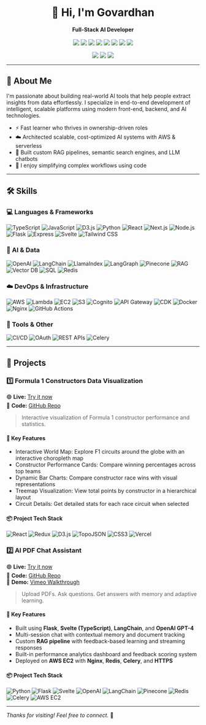 <h1 align="center">👋 Hi, I'm Govardhan</h1>

<p align="center">
  <b>Full-Stack AI Developer</b><br><br>
  <img src="https://img.shields.io/badge/JavaScript-F7DF1E?style=flat&logo=javascript&logoColor=black" />
  <img src="https://img.shields.io/badge/React-20232A?style=flat&logo=react&logoColor=61DAFB" />
  <img src="https://img.shields.io/badge/TypeScript-3178C6?style=flat&logo=typescript&logoColor=white" />
  <img src="https://img.shields.io/badge/Node.js-339933?style=flat&logo=nodedotjs&logoColor=white" />
  <img src="https://img.shields.io/badge/Python-3776AB?style=flat&logo=python&logoColor=white" />
  <img src="https://img.shields.io/badge/OpenAI-412991?style=flat&logo=openai&logoColor=white" />
  <img src="https://img.shields.io/badge/LangChain-black?style=flat&logo=langchain&logoColor=white" />
  <img src="https://img.shields.io/badge/AWS-232F3E?style=flat&logo=amazonaws&logoColor=white" />
</p>


<p align="center">
  <a href="https://www.linkedin.com/in/govardhan-narayana-swamy/"><img src="https://img.shields.io/badge/-LinkedIn-0A66C2?style=flat&logo=linkedin&logoColor=white"/></a>
  <a href="mailto:27.govardhan@gmail.com"><img src="https://img.shields.io/badge/-Email-D14836?style=flat&logo=gmail&logoColor=white"/></a>
  <a href="https://github.com/govardhan27"><img src="https://img.shields.io/badge/-GitHub-181717?style=flat&logo=github&logoColor=white"/></a>
</p>

---

## 🧠 About Me

I'm passionate about building real-world AI tools that help people extract insights from data effortlessly. I specialize in end-to-end development of intelligent, scalable platforms using modern front-end, backend, and AI technologies.

- ⚡ Fast learner who thrives in ownership-driven roles
- ☁️ Architected scalable, cost-optimized AI systems with AWS & serverless
- 💬 Built custom RAG pipelines, semantic search engines, and LLM chatbots
- 🧩 I enjoy simplifying complex workflows using code

---

## 🛠️ Skills

### 💻 Languages & Frameworks

![TypeScript](https://img.shields.io/badge/TypeScript-3178C6?style=flat&logo=typescript&logoColor=white)
![JavaScript](https://img.shields.io/badge/JavaScript-F7DF1E?style=flat&logo=javascript&logoColor=black)
![D3.js](https://img.shields.io/badge/D3.js-F9A03C?style=flat&logo=d3.js&logoColor=white)
![Python](https://img.shields.io/badge/Python-3776AB?style=flat&logo=python&logoColor=white)
![React](https://img.shields.io/badge/React-20232A?style=flat&logo=react&logoColor=61DAFB)
![Next.js](https://img.shields.io/badge/Next.js-000000?style=flat&logo=next.js&logoColor=white)
![Node.js](https://img.shields.io/badge/Node.js-339933?style=flat&logo=node.js&logoColor=white)
![Flask](https://img.shields.io/badge/Flask-000000?style=flat&logo=flask&logoColor=white)
![Express](https://img.shields.io/badge/Express.js-000000?style=flat&logo=express&logoColor=white)
![Svelte](https://img.shields.io/badge/Svelte-FF3E00?style=flat&logo=svelte&logoColor=white)
![Tailwind CSS](https://img.shields.io/badge/Tailwind_CSS-06B6D4?style=flat&logo=tailwind-css&logoColor=white)


### 🤖 AI & Data

![OpenAI](https://img.shields.io/badge/OpenAI-412991?style=flat&logo=openai&logoColor=white)
![LangChain](https://img.shields.io/badge/LangChain-black?style=flat&logo=langchain&logoColor=white)
![LlamaIndex](https://img.shields.io/badge/LlamaIndex-3A76F0?style=flat&logo=llama&logoColor=white)
![LangGraph](https://img.shields.io/badge/LangGraph-121212?style=flat&logo=langgraph&logoColor=white)
![Pinecone](https://img.shields.io/badge/Pinecone-4D3AFF?style=flat&logo=pinecone&logoColor=white)
![RAG](https://img.shields.io/badge/RAG-FF6B6B?style=flat)
![Vector DB](https://img.shields.io/badge/Vector_DB-6E44FF?style=flat)
![SQL](https://img.shields.io/badge/SQL-003B57?style=flat&logo=postgresql&logoColor=white)
![Redis](https://img.shields.io/badge/Redis-DC382D?style=flat&logo=redis&logoColor=white)


### ☁️ DevOps & Infrastructure

![AWS](https://img.shields.io/badge/AWS-232F3E?style=flat&logo=amazonwebservice&logoColor=white)
![Lambda](https://img.shields.io/badge/AWS_Lambda-FF9900?style=flat&logo=aws-lambda&logoColor=white)
![EC2](https://img.shields.io/badge/AWS_EC2-FF9900?style=flat&logo=amazonec2&logoColor=white)
![S3](https://img.shields.io/badge/AWS_S3-569A31?style=flat&logo=amazon-s3&logoColor=white)
![Cognito](https://img.shields.io/badge/AWS_Cognito-8C4FFF?style=flat)
![API Gateway](https://img.shields.io/badge/API_Gateway-FF4F00?style=flat)
![CDK](https://img.shields.io/badge/CDK-4B0082?style=flat)
![Docker](https://img.shields.io/badge/Docker-2496ED?style=flat&logo=docker&logoColor=white)
![Nginx](https://img.shields.io/badge/Nginx-009639?style=flat&logo=nginx&logoColor=white)
![GitHub Actions](https://img.shields.io/badge/GitHub_Actions-2088FF?style=flat&logo=github-actions&logoColor=white)


### 🧰 Tools & Other

![CI/CD](https://img.shields.io/badge/CI/CD-303030?style=flat&logo=githubactions&logoColor=white)
![OAuth](https://img.shields.io/badge/OAuth-1572B6?style=flat&logo=auth0&logoColor=white)
![REST APIs](https://img.shields.io/badge/REST_API-005571?style=flat)
![Celery](https://img.shields.io/badge/Celery-37814A?style=flat)


---

## 📁 Projects

### 1️⃣ Formula 1 Constructors Data Visualization

🟢 **Live:** [Try it now](https://f1-data-visualization.vercel.app/)  
📂 **Code:** [GitHub Repo](https://github.com/govardhan27/f1-data-visualization) 

> Interactive visualization of Formula 1 constructor performance and statistics.

#### 🔧 Key Features

- Interactive World Map: Explore F1 circuits around the globe with an interactive choropleth map
- Constructor Performance Cards: Compare winning percentages across top teams
- Dynamic Bar Charts: Compare constructor race wins with visual representations
- Treemap Visualization: View total points by constructor in a hierarchical layout
- Circuit Details: Get detailed stats for each race circuit when selected


#### 📦 Project Tech Stack

![React](https://img.shields.io/badge/React-20232A?style=flat&logo=react&logoColor=61DAFB)
![Redux](https://img.shields.io/badge/Redux-764ABC?style=flat&logo=redux&logoColor=white)
![D3.js](https://img.shields.io/badge/D3.js-F9A03C?style=flat&logo=d3.js&logoColor=white)
![TopoJSON](https://img.shields.io/badge/TopoJSON-3F5FBF?style=flat)
![CSS3](https://img.shields.io/badge/CSS3-1572B6?style=flat&logo=css3&logoColor=white)
![Vercel](https://img.shields.io/badge/Vercel-000000?style=flat&logo=vercel&logoColor=white)



### 2️⃣ AI PDF Chat Assistant

🟢 **Live:** [Try it now](https://18.175.140.199.nip.io/)  
📂 **Code:** [GitHub Repo](https://github.com/govardhan27/pdf-chat)  
🎥 **Demo:** [Vimeo Walkthrough](https://vimeo.com/1073830913/a77eaadbd6?ts=0&share=copy) 

> Upload PDFs. Ask questions. Get answers with memory and adaptive learning.

#### 🔧 Key Features

- Built using **Flask**, **Svelte (TypeScript)**, **LangChain**, and **OpenAI GPT-4**
- Multi-session chat with contextual memory and document tracking
- Custom **RAG pipeline** with feedback-based learning and streaming responses
- Built-in performance analytics dashboard and feedback scoring system
- Deployed on **AWS EC2** with **Nginx**, **Redis**, **Celery**, and **HTTPS**


#### 📦 Project Tech Stack

![Python](https://img.shields.io/badge/Python-3776AB?style=flat&logo=python&logoColor=white)
![Flask](https://img.shields.io/badge/Flask-000000?style=flat&logo=flask&logoColor=white)
![Svelte](https://img.shields.io/badge/Svelte-FF3E00?style=flat&logo=svelte&logoColor=white)
![OpenAI](https://img.shields.io/badge/OpenAI-412991?style=flat&logo=openai&logoColor=white)
![LangChain](https://img.shields.io/badge/LangChain-000000?style=flat)
![Pinecone](https://img.shields.io/badge/Pinecone-026AA7?style=flat)
![Redis](https://img.shields.io/badge/Redis-DC382D?style=flat&logo=redis&logoColor=white)
![Celery](https://img.shields.io/badge/Celery-37814A?style=flat)
![AWS EC2](https://img.shields.io/badge/AWS%20EC2-FF9900?style=flat&logo=amazonaws&logoColor=white)



<!-- 
## 📈 GitHub Stats (Dark Mode Ready)

<p align="center">
  <img width="47%" src="https://github-readme-stats.vercel.app/api?username=govardhan27&show_icons=true&theme=dark" />
  <img width="47%" src="https://github-readme-streak-stats.herokuapp.com/?user=govardhan27&theme=dark" />
</p>

--- -->

<!-- ## 🔗 More Links

- 🌐 [Personal Website](https://yourwebsite.com)
- 🧳 [Resume (PDF)](https://yourwebsite.com/resume.pdf)
- 📬 [Email](mailto:your.email@example.com) -->

---

_Thanks for visiting! Feel free to connect._ 🤝
